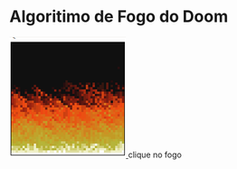 # Algoritimo de Fogo do Doom
<a href="https://lucasliet.github.io/Fogo-Doom/">
<img src="https://raw.githubusercontent.com/lucasliet/Fogo-Doom/master/docs/demo.gif">
</a>
<td>clique no fogo</td>
